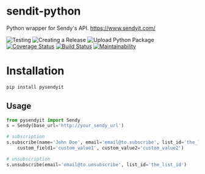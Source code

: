 # sendit-python
Python wrapper for Sendy's API. https://www.sendyit.com/

![Testing](https://github.com/0x6f736f646f/sendyit-python/workflows/Testing/badge.svg)
![Creating a Release](https://github.com/0x6f736f646f/sendyit-python/workflows/Creating%20a%20Release/badge.svg)
![Upload Python Package](https://github.com/0x6f736f646f/sendyit-python/workflows/Upload%20Python%20Package/badge.svg)
[![Coverage Status](https://coveralls.io/repos/github/0x6f736f646f/sendyit-python/badge.svg?branch=master)](https://coveralls.io/github/0x6f736f646f/sendyit-python?branch=master)
[![Build Status](https://travis-ci.com/0x6f736f646f/sendyit-python.svg?branch=master)](https://travis-ci.com/0x6f736f646f/sendyit-python)
[![Maintainability](https://api.codeclimate.com/v1/badges/6c6702b7007a11eb203f/maintainability)](https://codeclimate.com/github/0x6f736f646f/sendyit-python/maintainability)
# Installation
```sh
pip install pysendyit
```

Usage
-----
```python
from pysendyit import Sendy
s = Sendy(base_url='http://your_sendy_url')

# subscription
s.subscribe(name='John Doe', email='email@to.subscribe', list_id='the_list_id', 
    custom_field1='custom_value1', custom_value2='custom_value2')

# unsubscription
s.unsubscribe(email='email@to.unsubscribe', list_id='the_list_id')
```
